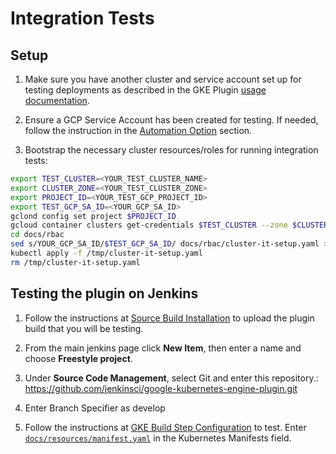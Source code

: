 <!--
 Copyright 2019 Google LLC

 Licensed under the Apache License, Version 2.0 (the "License"); you may not use this file except in
 compliance with the License. You may obtain a copy of the License at

        https://www.apache.org/licenses/LICENSE-2.0

 Unless required by applicable law or agreed to in writing, software distributed under the License
 is distributed on an "AS IS" BASIS, WITHOUT WARRANTIES OR CONDITIONS OF ANY KIND, either express or
 implied. See the License for the specific language governing permissions and limitations under the
 License.
-->
# Integration Tests
## Setup
<!--
TODO(stephenashank): Remove this once the credentials can be preloaded through the helm chart.
This depends on refactoring the Google Oauth Plugin.
-->
1. Make sure you have another cluster and service account set up for testing deployments as described in the GKE Plugin [usage documentation](Home.md#usage).

1. Ensure a GCP Service Account has been created for testing. If needed, follow the instruction in the [Automation Option](Home.md#automation-option) section.

1. Bootstrap the necessary cluster resources/roles for running integration tests:
```bash
export TEST_CLUSTER=<YOUR_TEST_CLUSTER_NAME>
export CLUSTER_ZONE=<YOUR_TEST_CLUSTER_ZONE>
export PROJECT_ID=<YOUR_TEST_GCP_PROJECT_ID>
export TEST_GCP_SA_ID=<YOUR_GCP_SA_ID>
gclond config set project $PROJECT_ID
gcloud container clusters get-credentials $TEST_CLUSTER --zone $CLUSTER_ZONE
cd docs/rbac
sed s/YOUR_GCP_SA_ID/$TEST_GCP_SA_ID/ docs/rbac/cluster-it-setup.yaml > /tmp/cluster-it-setup.yaml
kubectl apply -f /tmp/cluster-it-setup.yaml
rm /tmp/cluster-it-setup.yaml
```

## Testing the plugin on Jenkins
1. Follow the instructions at [Source Build Installation](SourceBuildInstallation.md) to upload the
plugin build that you will be testing.

1. From the main jenkins page click **New Item**, then enter a name and choose
**Freestyle project**.

1. Under **Source Code Management**, select Git and enter this repository.:
https://github.com/jenkinsci/google-kubernetes-engine-plugin.git

1. Enter Branch Specifier as develop

1. Follow the instructions at
[GKE Build Step Configuration](Home.md#google-kubernetes-engine-build-step-configuration) to test.
Enter [`docs/resources/manifest.yaml`](resources/manifest.yaml) in the Kubernetes Manifests field.

